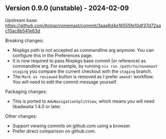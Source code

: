 ## Version 0.9.0 (unstable) - 2024-02-09

Upstream base: https://github.com/jtojnar/nonemast/commit/3aaa6d4e16555fe10df37d72aac10ac8b541e63d

Breaking changes:

- Nixpkgs path is not accepted as commandline arg anymore. You can configure this in the Preferences page.
- It is now required to pass Nixpkgs base commit (or reference) as commandline arg.
  For example, by running `nix run /path/to/nonemast staging` you compare the current checkout with the `staging` branch.
- The `Mark as reviewed` button is removed as I prefer `amend!` workflow. You will need to edit the commit message yourself.

Packaging changes:

- This is ported to `AdwNavigationSplitView`, which means you will need libadwaita 1.4.0 or later.

Other changes:

- Support viewing commits on github.com using a browser.
- Prefer direct comparison on github.com.
